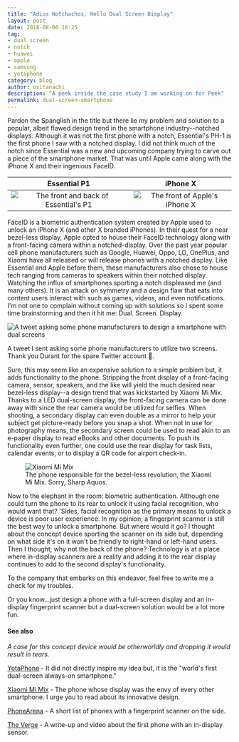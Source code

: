 ```yaml
---
title: "Adios Notchachos, Hello Dual Screen Display"
layout: post
date: 2018-08-06 16:25
tag:
- dual screen
- notch
- huawei
- apple
- samsung
- yotaphone
category: blog
author: ositanachi
description: "A peek inside the case study I am working on for Peek"
permalink: dual-screen-smartphone
---
```


Pardon the Spanglish in the title but there lie my problem and solution to a popular, albeit flawed design trend in the smartphone industry--notched displays. Although it was not the first phone with a notch, Essential's PH-1 is the first phone I saw with a notched display. I did not think much of the notch since Essential was a new and upcoming company trying to carve out a piece of the smartphone market. That was until Apple came along with the iPhone X and their ingenious FaceID.

Essential P1             |  iPhone X
:-------------------------:|:-------------------------:
![The front and back of Essential's P1](https://cdn.shopify.com/s/files/1/1847/2275/products/black_front_5fd1e5b4-0f48-4dac-ad31-457c3f04c99e_900x.png)  |  ![The front of Apple's iPhone X](https://upload.wikimedia.org/wikipedia/commons/thumb/3/32/IPhone_X_vector.svg/440px-IPhone_X_vector.svg.png)

FaceID is a biometric authentication system created by Apple used to unlock an iPhone X (and other X branded iPhones). In their quest for a near bezel-less display, Apple opted to house their FaceID technology along with a front-facing camera within a notched-display. Over the past year popular cell phone manufacturers such as Google, Huawei, Oppo, LG, OnePlus, and Xiaomi have all released or will release phones with a notched display. Like Essential and Apple before them, these manufacturers also chose to house tech ranging from cameras to speakers within their notched display. Watching the influx of smartphones sporting a notch displeased me (and many others). It is an attack on symmetry and a design flaw that eats into content users interact with such as games, videos, and even notifications. I'm not one to complain without coming up with solutions so I spent some time brainstorming and then it hit me: Dual. Screen. Display.

![A tweet asking some phone manufacturers to design a smartphone with dual screens](https://public.boxcloud.com/api/2.0/internal_files/322115184164/versions/339703572116/representations/png_paged_2048x2048/content/1.png?access_token=1!fYt0ajHwJg3ODDrpcXy2kLsLcwBBlXsMFCqipJSXzSzlzAcfR28opzN3thW7hNGSbgoBBKf2Hz5xa2w7qPzDJVIcBwyYqVhsgAtyRsObfrGhYi_C2y1O1cz_KFnd-zuX833LtcVYwBVgjAimcrbqfu1GVK_tOAT7ZDqUcbB1fwNqm8ODXCafDh1S1vFbPpAGvnaMOskEsxq8nT7slAKGLX0rWXLk21zh_1M_A859MM65XdxxvfAmujxJXLinKEenUOzbjWluuVelYZpWueSv9iNMtUAiIzNVVzJ9V8PQgec7uYwUK9d1kAIvsUaheIv_y7RQ5okbt3s9FjVk4XvNb_XjL92YTENXtV-yuCl7QHxVVyPMF1ZnElaDTWxcpghT_67UEtoNLkT5bEleAJlxWW2NDihu8UyAx9Nxv9B8tm9dN8tgul-km6Tu6uR8t77hy5CghGg9l9_LQdqcAs7sYWFFnAbwsKm6hKkQhOrzA0NptYMgzf0v4B1rdgzc6K4.&box_client_name=box-content-preview&box_client_version=1.53.1)
<figcaption class="caption">A tweet I sent asking some phone manufacturers to utilize two screens. Thank you Durant for the spare Twitter account 👀.</figcaption>

Sure, this may seem like an expensive solution to a simple problem but, it adds functionality to the phone. Stripping the front display of a front-facing camera, sensor, speakers, and the like will yield the much desired near bezel-less display--a design trend that was kickstarted by Xiaomi Mi Mix. Thanks to a LED dual-screen display, the front-facing camera can be done away with since the rear camera would be utilized for selfies. When shooting, a secondary display can even double as a mirror to help your subject get picture-ready before you snap a shot. When not in use for photography means, the secondary screen could be used to read akin to an e-paper display to read eBooks and other documents. To push its functionality even further, one could use the rear display for task lists, calendar events, or to display a QR code for airport check-in.

<figure>
        <img alt="Xiaomi Mi Mix" src="https://gloimg.gbtcdn.com/gb/pdm-product-pic/Electronic/2016/10/26/goods-img/1502739519721858539.jpg">
        <figcaption class="caption">
        The phone responsible for the bezel-less revolution, the Xiaomi Mi Mix. Sorry, Sharp Aquos.
        </figcaption>
</figure>

Now to the elephant in the room: biometric authentication. Although one could turn the phone to its rear to unlock it using facial recognition, who would want that? 'Sides, facial recognition as the primary means to unlock a device is poor user experience. In my opinion, a fingerprint scanner is still the best way to unlock a smartphone. But where would it go? I thought about the concept device sporting the scanner on its side but, depending on what side it's on it won't be friendly to right-hand or left-hand users. Then I thought, why not the back of the phone? Technology is at a place where in-display scanners are a reality and adding it to the rear display continues to add to the second display's functionality.

To the company that embarks on this endeavor, feel free to write me a check for my troubles.

Or you know...just design a phone with a full-screen display and an in-display fingerprint scanner but a dual-screen solution would be a lot more fun.

#### See also

*A case for this concept device would be otherworldly and dropping it would result in tears.*

[YotaPhone](https://yotaphone.com/gb-en/) - It did not directly inspire my idea but, it is the "world's first dual-screen always-on smartphone."

[Xiaomi Mi Mix](https://www.mi.com/en/mix/#section4) - The phone whose display was the envy of every other smartphone. I urge you to read about its innovative design.

[PhoneArena](https://www.phonearena.com/news/5-phones-with-fingerprint-scanners-on-the-side_id73484) - A short list of phones with a fingerprint scanner on the side.

[The Verge](https://www.theverge.com/circuitbreaker/2018/1/9/16867536/vivo-fingerprint-reader-integrated-display-biometric-ces-2018) - A write-up and video about the first phone with an in-display sensor.